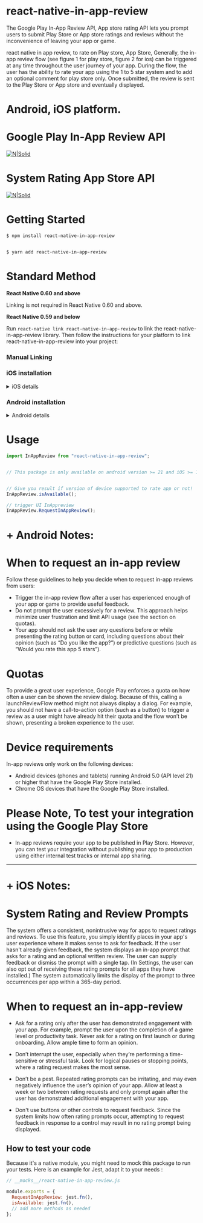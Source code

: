 # react-native-in-app-review

The Google Play In-App Review API, App store rating API lets you prompt users to submit Play Store or App store ratings and reviews without the inconvenience of leaving your app or game.

react native in app review, to rate on Play store, App Store, Generally, the in-app review flow (see figure 1 for play store, figure 2 for ios) can be triggered at any time throughout the user journey of your app. During the flow, the user has the ability to rate your app using the 1 to 5 star system and to add an optional comment for play store only. Once submitted, the review is sent to the Play Store or App store and eventually displayed.

# Android, iOS platform.

# Google Play In-App Review API

[![N|Solid](https://developer.android.com/images/google/play/in-app-review/iar-flow.jpg)](https://developer.android.com/guide/playcore/in-app-review)

# System Rating App Store API

[![N|Solid](https://developer.apple.com/design/human-interface-guidelines/ios/images/AppRating_2x.png)](https://developer.apple.com/design/human-interface-guidelines/ios/system-capabilities/ratings-and-reviews/#:~:text=If%20the%20user%20hasn't,all%20apps%20they%20have%20installed)


# Getting Started

```sh
$ npm install react-native-in-app-review


$ yarn add react-native-in-app-review
```

# Standard Method

**React Native 0.60 and above**

Linking is not required in React Native 0.60 and above.

**React Native 0.59 and below**

Run `react-native link react-native-in-app-review` to link the react-native-in-app-review library.
Then follow the instructions for your platform to link react-native-in-app-review into your project:

### Manual Linking

### iOS installation

<details>
  <summary>iOS details</summary>
  
### Using [CocoaPods](https://cocoapods.org/)

Add the following to your `Podfile` and run `pod install`:

```ruby
pod 'RNInAppReviewIOS.xcodeproj', :path => '../node_modules/react-native-in-app-review/ios'
```

</details>

### Android installation

<details>
  <summary>Android details</summary>

Run `react-native link react-native-in-app-review` to link the react-native-in-app-review library.

#### **android/settings.gradle**

```gradle
include ':react-native-in-app-review'
project(':react-native-in-app-review').projectDir = new File(rootProject.projectDir, '../node_modules/react-native-in-app-review/android')
```

#### **android/app/build.gradle**

From version >= 5.0.0, you have to apply these changes:

```diff
dependencies {
   ...
+    implementation project(':react-native-in-app-review')
}
```

#### **android/gradle.properties**

Migrating to AndroidX (needs version >= 5.0.0):

```gradle.properties
android.useAndroidX=true
android.enableJetifier=true
```

#### **Then, in android/app/src/main/java/your/package/MainApplication.java:**

On top, where imports are:

```java
import com.ibits.react_native_in_app_review.AppReviewPackage;
```

```java
@Override
protected List<ReactPackage> getPackages() {
    return Arrays.asList(
            new MainReactPackage(),
            new AppReviewPackage()
    );
}
```

</details>

# Usage

```javascript
import InAppReview from "react-native-in-app-review";
```

```javascript

// This package is only available on android version >= 21 and iOS >= 10.3  


// Give you result if version of device supported to rate app or not!
InAppReview.isAvailable();

// trigger UI InAppreview
InAppReview.RequestInAppReview();
```

# + Android Notes:

# When to request an in-app review

Follow these guidelines to help you decide when to request in-app reviews from users:

- Trigger the in-app review flow after a user has experienced enough of your app or game to provide useful feedback.
- Do not prompt the user excessively for a review. This approach helps minimize user frustration and limit API usage (see the section on quotas).
- Your app should not ask the user any questions before or while presenting the rating button or card, including questions about their opinion (such as “Do you like the app?”) or predictive questions (such as “Would you rate this app 5 stars”).

# Quotas

To provide a great user experience, Google Play enforces a quota on how often a user can be shown the review dialog. Because of this, calling a launchReviewFlow method might not always display a dialog. For example, you should not have a call-to-action option (such as a button) to trigger a review as a user might have already hit their quota and the flow won’t be shown, presenting a broken experience to the user.

# Device requirements

In-app reviews only work on the following devices:

- Android devices (phones and tablets) running Android 5.0 (API level 21) or higher that have the Google Play Store installed.
- Chrome OS devices that have the Google Play Store installed.

# Please Note, To test your integration using the Google Play Store

- In-app reviews require your app to be published in Play Store. However, you can test your integration without publishing your app to production using either internal test tracks or internal app sharing.

_____________________________________

# + iOS Notes:

# System Rating and Review Prompts

The system offers a consistent, nonintrusive way for apps to request ratings and reviews. To use this feature, you simply identify places in your app's user experience where it makes sense to ask for feedback. If the user hasn't already given feedback, the system displays an in-app prompt that asks for a rating and an optional written review. The user can supply feedback or dismiss the prompt with a single tap. (In Settings, the user can also opt out of receiving these rating prompts for all apps they have installed.) The system automatically limits the display of the prompt to three occurrences per app within a 365-day period.



# When to request an in-app-review 

- Ask for a rating only after the user has demonstrated engagement with your app. For example, prompt the user upon the completion of a game level or productivity task. Never ask for a rating on first launch or during onboarding. Allow ample time to form an opinion.

- Don’t interrupt the user, especially when they’re performing a time-sensitive or stressful task. Look for logical pauses or stopping points, where a rating request makes the most sense.

- Don’t be a pest. Repeated rating prompts can be irritating, and may even negatively influence the user’s opinion of your app. Allow at least a week or two between rating requests and only prompt again after the user has demonstrated additional engagement with your app.

- Don't use buttons or other controls to request feedback. Since the system limits how often rating prompts occur, attempting to request feedback in response to a control may result in no rating prompt being displayed.


## How to test your code

Because it's a native module, you might need to mock this package to run your tests.
Here is an example for Jest, adapt it to your needs :

```js
// __mocks__/react-native-in-app-review.js

module.exports = {
  RequestInAppReview: jest.fn(),
  isAvailable: jest.fn(),
  // add more methods as needed
};

```
